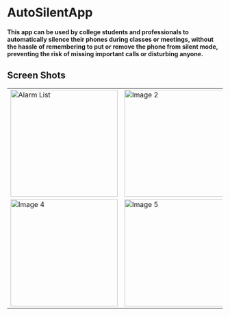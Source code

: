 # AutoSilentApp

#### This app can be used by college students and professionals to automatically silence their phones during classes or meetings, without the hassle of remembering to put or remove the phone from silent mode, preventing the risk of missing important calls or disturbing anyone.

## Screen Shots

<table cellspacing="10">
        <tr>
            <td>
                <img src="https://github.com/rao-suraj/AutoSilentApp/assets/91473933/828e5393-0039-485b-a262-62298faeb5d3" alt="Alarm List" width="250 hight="400" >
            </td>
            <td>
                <img src="https://github.com/rao-suraj/AutoSilentApp/assets/91473933/25555e33-93db-4673-a4a0-566674d77279" alt="Image 2" width="250" hight="400">
            </td>
            <td>
                <img src="https://github.com/rao-suraj/AutoSilentApp/assets/91473933/d712c2b0-2fff-460b-b894-1a4072fb2ea0" alt="Image 3" width="250" hight="400">
            </td>
        </tr>
        <tr>
            <td>
                <img src="https://github.com/rao-suraj/AutoSilentApp/assets/91473933/8be7c491-43e9-4fe7-ab2d-35b472b6ceab" alt="Image 4" width="250" hight="400">
            </td>
            <td>
                <img src="https://github.com/rao-suraj/AutoSilentApp/assets/91473933/e6acc861-34d9-4c93-84da-b3198ec33d99" alt="Image 5" width="250" hight="400">
            </td>
        </tr>
    </table>

